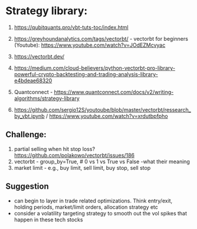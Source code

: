 # Strategy library:

1. https://qubitquants.pro/vbt-tuts-toc/index.html


1. https://greyhoundanalytics.com/tags/vectorbt/  - vectorbt for beginners (Youtube): https://www.youtube.com/watch?v=JOdEZMcvyac

1. https://vectorbt.dev/

1. https://medium.com/cloud-believers/python-vectorbt-pro-library-powerful-crypto-backtesting-and-trading-analysis-library-e4bdeae68320

1. Quantconnect - https://www.quantconnect.com/docs/v2/writing-algorithms/strategy-library

1. https://github.com/sergio12S/youtoube/blob/master/vectorbt/ressearch_by_vbt.ipynb / https://www.youtube.com/watch?v=xrdutbpfpho


## Challenge: 
1. partial selling when hit stop loss? https://github.com/polakowo/vectorbt/issues/186
2. vectorbt - group_by=True, # 0 vs 1 vs True vs False -what their meaning
4. market limit - e.g., buy limit, sell limit, buy stop, sell stop


## Suggestion
- can begin to layer in trade related optimizations. Think entry/exit, holding periods, market/limit orders, allocation strategy etc
- consider a volatility targeting strategy to smooth out the vol spikes that happen in these tech stocks